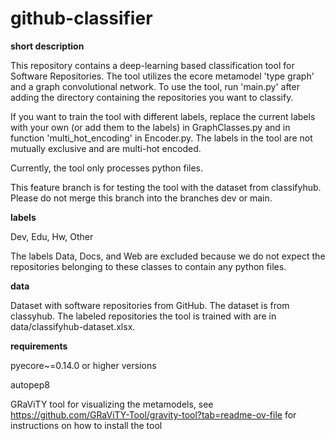 # github-classifier

**short description**

This repository contains a deep-learning based classification tool for Software Repositories. The tool utilizes the ecore metamodel 'type graph' and a graph convolutional network. To use the tool, run 'main.py' after adding the directory containing the repositories you want to classify.

If you want to train the tool with different labels, replace the current labels with your own (or add them to the labels) in GraphClasses.py and in function 'multi_hot_encoding' in Encoder.py. 
The labels in the tool are not mutually exclusive and are multi-hot encoded.

Currently, the tool only processes python files.

This feature branch is for testing the tool with the dataset from classifyhub. Please do not merge this branch into the branches dev or main.

**labels**

Dev, Edu, Hw, Other

The labels Data, Docs, and Web are excluded because we do not expect the repositories belonging to these
classes to contain any python files.

**data**

Dataset with software repositories from GitHub. The dataset is from classyhub.
The labeled repositories the tool is trained with are in data/classifyhub-dataset.xlsx.

**requirements**

pyecore~=0.14.0 or higher versions

autopep8

GRaViTY tool for visualizing the metamodels, see https://github.com/GRaViTY-Tool/gravity-tool?tab=readme-ov-file for instructions on how to install the tool
